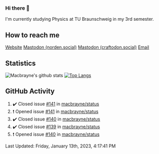 ### Hi there 👋
I'm currently studying Physics at TU Braunschweig in my 3rd semester.

## How to reach me
[Website](https://florentin-schleuss.de)
<a rel="me" href="https://norden.social/@florentin">Mastodon (norden.social)</a>
<a rel="me" href="https://craftodon.social/@frodolon">Mastodon (craftodon.social)</a>
[Email](mailto:hello@macbrayne.de)

## Statistics
![Macbrayne's github stats](https://github-readme-stats.vercel.app/api?username=macbrayne&count_private=true&show_icons=true&hide_rank=true&custom_title=macbrayne's%20GitHub%20Stats)
[![Top Langs](https://github-readme-stats.vercel.app/api/top-langs/?username=macbrayne&exclude_repo=liftron&layout=compact)](https://github.com/anuraghazra/github-readme-stats)
## GitHub Activity

<!--RECENT_ACTIVITY:start-->
1. ✔️ Closed issue [#141](https://github.com/macbrayne/status/issues/141) in [macbrayne/status](https://github.com/macbrayne/status)
2. ❗️ Opened issue [#141](https://github.com/macbrayne/status/issues/141) in [macbrayne/status](https://github.com/macbrayne/status)
3. ✔️ Closed issue [#140](https://github.com/macbrayne/status/issues/140) in [macbrayne/status](https://github.com/macbrayne/status)
4. ✔️ Closed issue [#139](https://github.com/macbrayne/status/issues/139) in [macbrayne/status](https://github.com/macbrayne/status)
5. ❗️ Opened issue [#140](https://github.com/macbrayne/status/issues/140) in [macbrayne/status](https://github.com/macbrayne/status)
<!--RECENT_ACTIVITY:end-->

<!--RECENT_ACTIVITY:last_update-->
Last Updated: Friday, January 13th, 2023, 4:17:41 PM
<!--RECENT_ACTIVITY:last_update_end-->


<!--
**macbrayne/macbrayne** is a ✨ _special_ ✨ repository because its `README.md` (this file) appears on your GitHub profile.

Here are some ideas to get you started:

- 🔭 I’m currently working on ...
- 🌱 I’m currently learning ...
- 👯 I’m looking to collaborate on ...
- 🤔 I’m looking for help with ...
- 💬 Ask me about ...
- 📫 How to reach me: ...
- 😄 Pronouns: ...
- ⚡ Fun fact: ...
-->
